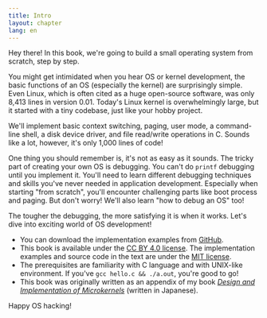 ```yaml
---
title: Intro
layout: chapter
lang: en
---
```


Hey there! In this book, we're going to build a small operating system from scratch, step by step.

You might get intimidated when you hear OS or kernel development, the basic functions of an OS (especially the kernel) are surprisingly simple. Even Linux, which is often cited as a huge open-source software, was only 8,413 lines in version 0.01. Today's Linux kernel is overwhelmingly large, but it started with a tiny codebase, just like your hobby project.

We'll implement basic context switching, paging, user mode, a command-line shell, a disk device driver, and file read/write operations in C. Sounds like a lot, however, it's only 1,000 lines of code!

One thing you should remember is, it's not as easy as it sounds. The tricky part of creating your own OS is debugging. You can't do `printf` debugging until you implement it. You'll need to learn different debugging techniques and skills you've never needed in application development. Especially when starting "from scratch", you'll encounter challenging parts like boot process and paging. But don't worry! We'll also learn "how to debug an OS" too!

The tougher the debugging, the more satisfying it is when it works. Let's dive into exciting world of OS development!

- You can download the implementation examples from [GitHub](https://github.com/nuta/operating-system-in-1000-lines).
- This book is available under the [CC BY 4.0 license](https://creativecommons.jp/faq). The implementation examples and source code in the text are under the [MIT license](https://opensource.org/licenses/MIT).
- The prerequisites are familiarity with C language and with UNIX-like environment. If you've `gcc hello.c && ./a.out`, you're good to go!
- This book was originally written as an appendix of my book *[Design and Implementation of Microkernels](https://www.shuwasystem.co.jp/book/9784798068718.html)* (written in Japanese).

Happy OS hacking!

